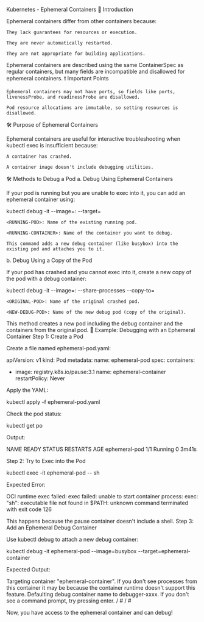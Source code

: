 Kubernetes - Ephemeral Containers
📘 Introduction

Ephemeral containers differ from other containers because:

    They lack guarantees for resources or execution.

    They are never automatically restarted.

    They are not appropriate for building applications.

Ephemeral containers are described using the same ContainerSpec as regular containers, but many fields are incompatible and disallowed for ephemeral containers.
❗ Important Points

    Ephemeral containers may not have ports, so fields like ports, livenessProbe, and readinessProbe are disallowed.

    Pod resource allocations are immutable, so setting resources is disallowed.

🛠️ Purpose of Ephemeral Containers

Ephemeral containers are useful for interactive troubleshooting when kubectl exec is insufficient because:

    A container has crashed.

    A container image doesn't include debugging utilities.

🛠️ Methods to Debug a Pod
a. Debug Using Ephemeral Containers

If your pod is running but you are unable to exec into it, you can add an ephemeral container using:

kubectl debug -it <RUNNING-POD> --image=<DEBUG-IMAGE>:<DEBUG-IMAGE-TAG> --target=<RUNNING-CONTAINER>

    <RUNNING-POD>: Name of the existing running pod.

    <RUNNING-CONTAINER>: Name of the container you want to debug.

    This command adds a new debug container (like busybox) into the existing pod and attaches you to it.

b. Debug Using a Copy of the Pod

If your pod has crashed and you cannot exec into it, create a new copy of the pod with a debug container:

kubectl debug <ORIGINAL-POD> -it --image=<DEBUG-IMAGE>:<DEBUG-IMAGE-TAG> --share-processes --copy-to=<NEW-DEBUG-POD>

    <ORIGINAL-POD>: Name of the original crashed pod.

    <NEW-DEBUG-POD>: Name of the new debug pod (copy of the original).

This method creates a new pod including the debug container and the containers from the original pod.
🧪 Example: Debugging with an Ephemeral Container
Step 1: Create a Pod

Create a file named ephemeral-pod.yaml:

apiVersion: v1
kind: Pod
metadata:
  name: ephemeral-pod
spec:
  containers:
  - image: registry.k8s.io/pause:3.1
    name: ephemeral-container
  restartPolicy: Never

Apply the YAML:

kubectl apply -f ephemeral-pod.yaml

Check the pod status:

kubectl get po

Output:

NAME             READY   STATUS    RESTARTS   AGE
ephemeral-pod    1/1     Running   0          3m41s

Step 2: Try to Exec into the Pod

kubectl exec -it ephemeral-pod -- sh

Expected Error:

OCI runtime exec failed: exec failed: unable to start container process: exec: "sh": executable file not found in $PATH: unknown
command terminated with exit code 126

This happens because the pause container doesn't include a shell.
Step 3: Add an Ephemeral Debug Container

Use kubectl debug to attach a new debug container:

kubectl debug -it ephemeral-pod --image=busybox --target=ephemeral-container

Expected Output:

Targeting container "ephemeral-container". If you don't see processes from this container it may be because the container runtime doesn't support this feature.
Defaulting debug container name to debugger-xxxx.
If you don't see a command prompt, try pressing enter.
/ # 
/ # 

Now, you have access to the ephemeral container and can debug!
